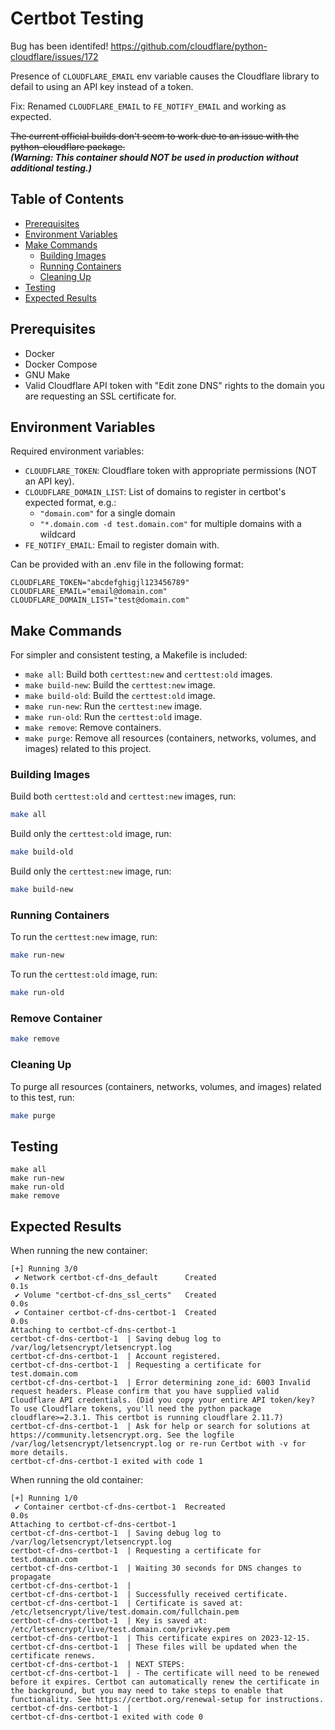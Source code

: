 # Certbot Testing

Bug has been identifed! https://github.com/cloudflare/python-cloudflare/issues/172

Presence of `CLOUDFLARE_EMAIL` env variable causes the Cloudflare library to defail to using an API key instead of a token.

Fix: Renamed `CLOUDFLARE_EMAIL` to `FE_NOTIFY_EMAIL` and working as expected.

~~The current official builds don't seem to work due to an issue with the python-cloudflare package.~~  
**_(Warning: This container should NOT be used in production without additional testing.)_**

## Table of Contents

- [Prerequisites](#prerequisites)
- [Environment Variables](#environment-variables)
- [Make Commands](#make-commands)
  - [Building Images](#building-images)
  - [Running Containers](#running-containers)
  - [Cleaning Up](#cleaning-up)
- [Testing](#Testing)
- [Expected Results](#expected-results)

## Prerequisites

- Docker
- Docker Compose
- GNU Make
- Valid Cloudflare API token with "Edit zone DNS" rights to the domain you are requesting an SSL certificate for.

## Environment Variables

Required environment variables:

- `CLOUDFLARE_TOKEN`: Cloudflare token with appropriate permissions (NOT an API key).
- `CLOUDFLARE_DOMAIN_LIST`: List of domains to register in certbot's expected format, e.g.:
  - `"domain.com"` for a single domain
  - `"*.domain.com -d test.domain.com"` for multiple domains with a wildcard
- `FE_NOTIFY_EMAIL`: Email to register domain with.

Can be provided with an .env file in the following format:

```
CLOUDFLARE_TOKEN="abcdefghigjl123456789"
CLOUDFLARE_EMAIL="email@domain.com"
CLOUDFLARE_DOMAIN_LIST="test@domain.com"
```

## Make Commands

For simpler and consistent testing, a Makefile is included:

- `make all`: Build both `certtest:new` and `certtest:old` images.
- `make build-new`: Build the `certtest:new` image.
- `make build-old`: Build the `certtest:old` image.
- `make run-new`: Run the `certtest:new` image.
- `make run-old`: Run the `certtest:old` image.
- `make remove`: Remove containers.
- `make purge`: Remove all resources (containers, networks, volumes, and images) related to this project.

### Building Images

Build both `certtest:old` and `certtest:new` images, run:

```bash
make all
```

Build only the `certtest:old` image, run:

```bash
make build-old
```

Build only the `certtest:new` image, run:

```bash
make build-new
```

### Running Containers

To run the `certtest:new` image, run:

```bash
make run-new
```

To run the `certtest:old` image, run:
```bash
make run-old
```

### Remove Container

```bash
make remove
```

### Cleaning Up

To purge all resources (containers, networks, volumes, and images) related to this test, run:
```bash
make purge
```

## Testing

```
make all
make run-new
make run-old
make remove
```


## Expected Results

When running the new container:

```
[+] Running 3/0
 ✔ Network certbot-cf-dns_default      Created                                                                                             0.1s 
 ✔ Volume "certbot-cf-dns_ssl_certs"   Created                                                                                             0.0s 
 ✔ Container certbot-cf-dns-certbot-1  Created                                                                                             0.0s 
Attaching to certbot-cf-dns-certbot-1
certbot-cf-dns-certbot-1  | Saving debug log to /var/log/letsencrypt/letsencrypt.log
certbot-cf-dns-certbot-1  | Account registered.
certbot-cf-dns-certbot-1  | Requesting a certificate for test.domain.com
certbot-cf-dns-certbot-1  | Error determining zone_id: 6003 Invalid request headers. Please confirm that you have supplied valid Cloudflare API credentials. (Did you copy your entire API token/key? To use Cloudflare tokens, you'll need the python package cloudflare>=2.3.1. This certbot is running cloudflare 2.11.7)
certbot-cf-dns-certbot-1  | Ask for help or search for solutions at https://community.letsencrypt.org. See the logfile /var/log/letsencrypt/letsencrypt.log or re-run Certbot with -v for more details.
certbot-cf-dns-certbot-1 exited with code 1
```

When running the old container:
```
[+] Running 1/0
 ✔ Container certbot-cf-dns-certbot-1  Recreated                                                                                           0.0s 
Attaching to certbot-cf-dns-certbot-1
certbot-cf-dns-certbot-1  | Saving debug log to /var/log/letsencrypt/letsencrypt.log
certbot-cf-dns-certbot-1  | Requesting a certificate for test.domain.com
certbot-cf-dns-certbot-1  | Waiting 30 seconds for DNS changes to propagate
certbot-cf-dns-certbot-1  | 
certbot-cf-dns-certbot-1  | Successfully received certificate.
certbot-cf-dns-certbot-1  | Certificate is saved at: /etc/letsencrypt/live/test.domain.com/fullchain.pem
certbot-cf-dns-certbot-1  | Key is saved at:         /etc/letsencrypt/live/test.domain.com/privkey.pem
certbot-cf-dns-certbot-1  | This certificate expires on 2023-12-15.
certbot-cf-dns-certbot-1  | These files will be updated when the certificate renews.
certbot-cf-dns-certbot-1  | NEXT STEPS:
certbot-cf-dns-certbot-1  | - The certificate will need to be renewed before it expires. Certbot can automatically renew the certificate in the background, but you may need to take steps to enable that functionality. See https://certbot.org/renewal-setup for instructions.
certbot-cf-dns-certbot-1  | 
certbot-cf-dns-certbot-1 exited with code 0
```